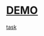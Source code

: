 [DEMO]()
========
[task](https://rolling-scopes-school.github.io/stage0/#/stage1/tasks/online-zoo/online-zoo)